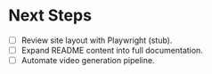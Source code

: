 # Next Steps

- [ ] Review site layout with Playwright (stub).
- [ ] Expand README content into full documentation.
- [ ] Automate video generation pipeline.
